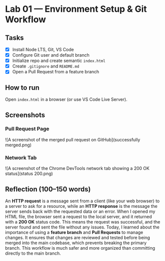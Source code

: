 # Lab 01 — Environment Setup & Git Workflow

## Tasks
- [x] Install Node LTS, Git, VS Code
- [x] Configure Git user and default branch
- [x] Initialize repo and create semantic `index.html`
- [x] Create `.gitignore` and `README.md`
- [x] Open a Pull Request from a feature branch

## How to run
Open `index.html` in a browser (or use VS Code Live Server).

## Screenshots
### Pull Request Page
![A screenshot of the merged pull request on GitHub](successfully merged.png)

### Network Tab
![A screenshot of the Chrome DevTools network tab showing a 200 OK status](status 200.png)

## Reflection (100–150 words)
An **HTTP request** is a message sent from a client (like your web browser) to a server to ask for a resource, while an **HTTP response** is the message the server sends back with the requested data or an error. When I opened my HTML file, the browser sent a request to the local server, and it returned with a **200 OK** status code. This means the request was successful, and the server found and sent the file without any issues. Today, I learned about the importance of using a **feature branch** and **Pull Requests** to manage changes. It ensures that changes are reviewed and tested before being merged into the main codebase, which prevents breaking the primary branch. This workflow is much safer and more organized than committing directly to the main branch.